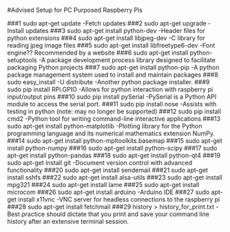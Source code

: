 #Advised Setup for PC Purposed Raspberry Pis

###1  sudo apt-get update
 -Fetch updates
###2  sudo apt-get upgrade
  -Install updates
###3  sudo apt-get install python-dev
  -Header files for python extensions
###4  sudo apt-get install libjpeg-dev
  -C library for reading jpeg image files
###5  sudo apt-get install libfreetype6-dev
  -Font engine?? Recommended by a website
###6  sudo apt-get install python-setuptools
  -A package development process library designed to facilitate packaging Python projects
###7  sudo apt-get install python-pip
  -A python package management system used to install and maintain packages
###8  sudo easy_install -U distribute
  -Another python package installer.
###9  sudo pip install RPi.GPIO
  -Allows for python interaction with raspberry pi input/output pins
###10  sudo pip install pySerial
  -PySerial is a Python API module to access the serial port.
###11  sudo pip install nose
  -Assists with testing in python (note: may no longer be supported)
###12  sudo pip install cmd2
  -Python tool for writing command-line interactive applications
###13  sudo apt-get install python-matplotlib
  -Plotting library for the Python programming language and its numerical mathematics extension NumPy.
###14  sudo apt-get install python-mpltoolkits.basemap
###15  sudo apt-get install python-numpy
###16  sudo apt-get install python-scipy
###17  sudo apt-get install python-pandas
###18  sudo apt-get install python-qt4
###19  sudo apt-get install git
  -Document version control with advanced functionality
###20  sudo apt-get install sendemail
###21  sudo apt-get install sshfs
###22  sudo apt-get install alsa-utils
###23  sudo apt-get install mpg321
###24  sudo apt-get install lame
###25  sudo apt-get install microcom
###26  sudo apt-get install arduino
  -Arduino IDE
###27  sudo apt-get install x11vnc
  -VNC server for headless connections to the raspberry pi
###28  sudo apt-get install fetchmail
###29  history > history_for_print.txt
  -Best practice should dictate that you print and save your command line history after an extensive terminal session.
